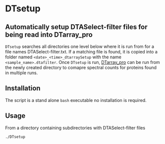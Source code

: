 # DTsetup
## Automatically setup DTASelect-filter files for being read into DTarray_pro
`DTsetup` searches all directories one level below where it is run from for a file names DTASelect-filter.txt. If a matching file is found, it is copied into a folder named `<date>_<time>_dtarraySetup` with the name `<sample_name>.dtafilter`.  Once `DTsetup` is run, [DTarray_pro](https://github.com/ajmaurais/DTarray_pro) can be run from the newly created directory to comapre spectral counts for proteins found in multiple runs.

## Installation
The script is a stand alone `bash` executable no installation is required.

## Usage
From a directory containing subdirectories with DTASelect-filter files
```bash
./DTsetup
```
